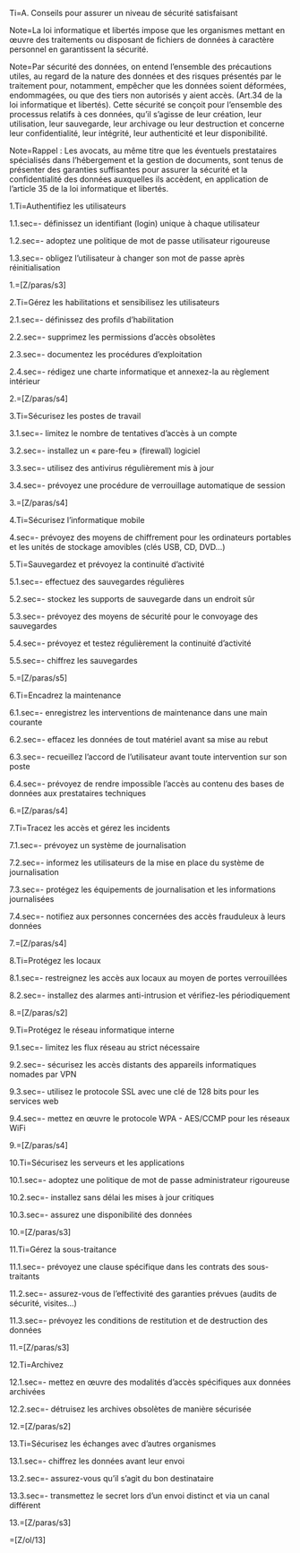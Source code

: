 Ti=A. Conseils pour assurer un niveau de sécurité satisfaisant

Note=La loi informatique et libertés impose que les organismes mettant en œuvre des traitements ou disposant de fichiers de données à caractère personnel en garantissent la sécurité.

Note=Par sécurité des données, on entend l’ensemble des précautions utiles, au regard de la nature des données et des risques présentés par le traitement pour, notamment, empêcher que les données soient déformées, endommagées, ou que des tiers non autorisés y aient accès. (Art.34 de la loi informatique et libertés). Cette sécurité se conçoit pour l’ensemble des processus relatifs à ces données, qu’il s’agisse de leur création, leur utilisation, leur sauvegarde, leur archivage ou leur destruction et concerne leur confidentialité, leur intégrité, leur authenticité et leur disponibilité.

Note=Rappel : Les avocats, au même titre que les éventuels prestataires spécialisés dans l’hébergement et la gestion de documents, sont tenus de présenter des garanties suffisantes pour assurer la sécurité et la confidentialité des données auxquelles ils accèdent, en application de l’article 35 de la loi informatique et libertés.

1.Ti=Authentifiez les utilisateurs

1.1.sec=- définissez un identifiant (login) unique à chaque utilisateur

1.2.sec=- adoptez une politique de mot de passe utilisateur rigoureuse

1.3.sec=- obligez l’utilisateur à changer son mot de passe après réinitialisation

1.=[Z/paras/s3]

2.Ti=Gérez les habilitations et sensibilisez les utilisateurs

2.1.sec=- définissez des profils d’habilitation

2.2.sec=- supprimez les permissions d’accès obsolètes

2.3.sec=- documentez les procédures d’exploitation

2.4.sec=- rédigez une charte informatique et annexez-la au règlement intérieur

2.=[Z/paras/s4]

3.Ti=Sécurisez les postes de travail

3.1.sec=- limitez le nombre de tentatives d’accès à un compte

3.2.sec=- installez un « pare-feu » (firewall) logiciel

3.3.sec=- utilisez des antivirus régulièrement mis à jour

3.4.sec=- prévoyez une procédure de verrouillage automatique de session

3.=[Z/paras/s4]

4.Ti=Sécurisez l’informatique mobile

4.sec=- prévoyez des moyens de chiffrement pour les ordinateurs portables et les unités de stockage amovibles (clés USB, CD, DVD…)

5.Ti=Sauvegardez et prévoyez la continuité d’activité

5.1.sec=- effectuez des sauvegardes régulières

5.2.sec=- stockez les supports de sauvegarde dans un endroit sûr

5.3.sec=- prévoyez des moyens de sécurité pour le convoyage des sauvegardes

5.4.sec=- prévoyez et testez régulièrement la continuité d’activité

5.5.sec=- chiffrez les sauvegardes

5.=[Z/paras/s5]

6.Ti=Encadrez la maintenance

6.1.sec=- enregistrez les interventions de maintenance dans une main courante

6.2.sec=- effacez les données de tout matériel avant sa mise au rebut

6.3.sec=- recueillez l’accord de l’utilisateur avant toute intervention sur son poste

6.4.sec=- prévoyez de rendre impossible l’accès au contenu des bases de données aux prestataires techniques

6.=[Z/paras/s4]

7.Ti=Tracez les accès et gérez les incidents

7.1.sec=- prévoyez un système de journalisation

7.2.sec=- informez les utilisateurs de la mise en place du système de journalisation

7.3.sec=- protégez les équipements de journalisation et les informations journalisées

7.4.sec=- notifiez aux personnes concernées des accès frauduleux à leurs données

7.=[Z/paras/s4]

8.Ti=Protégez les locaux

8.1.sec=- restreignez les accès aux locaux au moyen de portes verrouillées

8.2.sec=- installez des alarmes anti-intrusion et vérifiez-les périodiquement

8.=[Z/paras/s2]

9.Ti=Protégez le réseau informatique interne

9.1.sec=- limitez les flux réseau au strict nécessaire

9.2.sec=- sécurisez les accès distants des appareils informatiques nomades par VPN

9.3.sec=- utilisez le protocole SSL avec une clé de 128 bits pour les services web

9.4.sec=- mettez en œuvre le protocole WPA - AES/CCMP pour les réseaux WiFi

9.=[Z/paras/s4]

10.Ti=Sécurisez les serveurs et les applications

10.1.sec=- adoptez une politique de mot de passe administrateur rigoureuse

10.2.sec=- installez sans délai les mises à jour critiques

10.3.sec=- assurez une disponibilité des données

10.=[Z/paras/s3]
 
11.Ti=Gérez la sous-traitance

11.1.sec=- prévoyez une clause spécifique dans les contrats des sous-traitants 

11.2.sec=- assurez-vous de l’effectivité des garanties prévues (audits de sécurité, visites...)

11.3.sec=- prévoyez les conditions de restitution et de destruction des données

11.=[Z/paras/s3]

12.Ti=Archivez

12.1.sec=- mettez en œuvre des modalités d’accès spécifiques aux données archivées

12.2.sec=- détruisez les archives obsolètes de manière sécurisée

12.=[Z/paras/s2]

13.Ti=Sécurisez les échanges avec d’autres organismes

13.1.sec=- chiffrez les données avant leur envoi

13.2.sec=- assurez-vous qu’il s’agit du bon destinataire

13.3.sec=- transmettez le secret lors d’un envoi distinct et via un canal différent

13.=[Z/paras/s3]

=[Z/ol/13]
